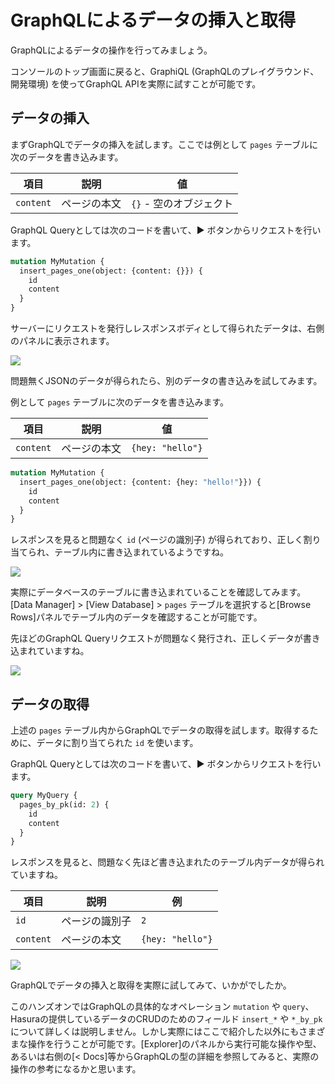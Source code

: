 # GraphQLによるデータの挿入と取得

GraphQLによるデータの操作を行ってみましょう。

コンソールのトップ画面に戻ると、GraphiQL (GraphQLのプレイグラウンド、開発環境) を使ってGraphQL APIを実際に試すことが可能です。

## データの挿入

まずGraphQLでデータの挿入を試します。ここでは例として `pages` テーブルに次のデータを書き込みます。

| 項目      | 説明         | 値                      |
| --------- | ------------ | ----------------------- |
| `content` | ページの本文 | `{}` - 空のオブジェクト |

GraphQL Queryとしては次のコードを書いて、▶ ボタンからリクエストを行います。

<!-- prettier-ignore-start -->
```graphql
mutation MyMutation {
  insert_pages_one(object: {content: {}}) {
    id
    content
  }
}
```
<!-- prettier-ignore-end -->

サーバーにリクエストを発行しレスポンスボディとして得られたデータは、右側のパネルに表示されます。

![](https://lh3.googleusercontent.com/ygTdByArh1HC1hmh_Eq76ExXmcy0bq2k2y4uBgS3Gdqs7VPb9SjsjuPa_vB5o55Wt69yswx-UHHbjhLdQLH0Cnd2zLMKIWU8wKpQ_zPXmpKki6H5ugVg8B7qDwfY2qnZthheXM-h9w=w1280)

問題無くJSONのデータが得られたら、別のデータの書き込みを試してみます。

例として `pages` テーブルに次のデータを書き込みます。

| 項目      | 説明         | 値               |
| --------- | ------------ | ---------------- |
| `content` | ページの本文 | `{hey: "hello"}` |

<!-- prettier-ignore-start -->
```graphql
mutation MyMutation {
  insert_pages_one(object: {content: {hey: "hello!"}}) {
    id
    content
  }
}
```
<!-- prettier-ignore-end -->

レスポンスを見ると問題なく `id` (ページの識別子) が得られており、正しく割り当てられ、テーブル内に書き込まれているようですね。

![](https://lh3.googleusercontent.com/jJ11PeUPl-HOu38_Om5KSwm0WguYTopL9Gw1SXX7x9RxRfiBfNNp9Su6FtzzEwsQGZNm8HUX76McMs1YfuhnU9tJWgZoJfpma7_Zk8U2SaOgizNV-G4TA4eKIE5yR5cglZai43It2g=w1280)

実際にデータベースのテーブルに書き込まれていることを確認してみます。[Data Manager] > [View Database] > `pages` テーブルを選択すると[Browse Rows]パネルでテーブル内のデータを確認することが可能です。

先ほどのGraphQL Queryリクエストが問題なく発行され、正しくデータが書き込まれていますね。

![](https://lh3.googleusercontent.com/2ExXahoxvOy25dwNkM8YhlVdlo_3T5kjqGDSRzDfV2O3TV3gjK2F03zp_ewSuafsH_nyS0voOsX5G6uahxSgNRp-BpYpQSCFE36v85D_sEaSnfMcGwPnQMI7kWqsV0X1aUAQhnUgqg=w1280)

## データの取得

上述の `pages` テーブル内からGraphQLでデータの取得を試します。取得するために、データに割り当てられた `id` を使います。

GraphQL Queryとしては次のコードを書いて、▶ ボタンからリクエストを行います。

<!-- prettier-ignore-start -->
```graphql
query MyQuery {
  pages_by_pk(id: 2) {
    id
    content
  }
}
```
<!-- prettier-ignore-end -->

レスポンスを見ると、問題なく先ほど書き込まれたのテーブル内データが得られていますね。

| 項目      | 説明           | 例               |
| --------- | -------------- | ---------------- |
| `id`      | ページの識別子 | `2`              |
| `content` | ページの本文   | `{hey: "hello"}` |

![](https://lh3.googleusercontent.com/WE8Pqbr0M-RwfGTxoq8uPyZcLkjppcP_g5HVGastYV_pr7Q_mYB9svilyeTRF7G0WK7g4Xgi19AgamY-8h9xuo_05AKb5r96dtiJJpWe7IX7aJjCs9fBssMxhAZUfDA1OsJ1NZ_Yvw=w1280)

GraphQLでデータの挿入と取得を実際に試してみて、いかがでしたか。

このハンズオンではGraphQLの具体的なオペレーション `mutation` や `query`、Hasuraの提供しているデータのCRUDのためのフィールド `insert_*` や `*_by_pk` について詳しくは説明しません。しかし実際にはここで紹介した以外にもさまざまな操作を行うことが可能です。[Explorer]のパネルから実行可能な操作や型、あるいは右側の[< Docs]等からGraphQLの型の詳細を参照してみると、実際の操作の参考になるかと思います。
